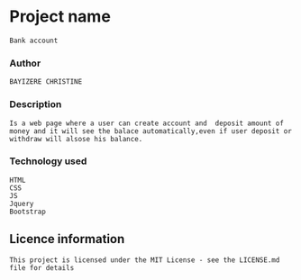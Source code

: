 # Project name
~~~
Bank account
~~~
### Author
~~~
BAYIZERE CHRISTINE
~~~
### Description
~~~
Is a web page where a user can create account and  deposit amount of 
money and it will see the balace automatically,even if user deposit or withdraw will alsose his balance.
~~~
### Technology used
~~~~
HTML
CSS
JS
Jquery
Bootstrap
~~~~
## Licence information
~~~
This project is licensed under the MIT License - see the LICENSE.md file for details
~~~